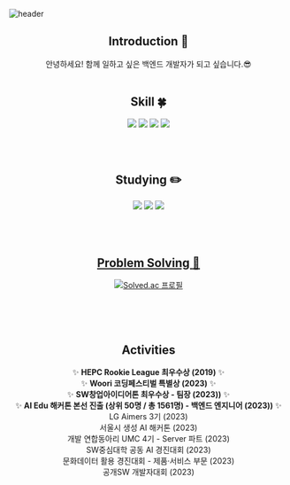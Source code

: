 <!--
**JJongmen/JJongmen** is a ✨ _special_ ✨ repository because its `README.md` (this file) appears on your GitHub profile.

Here are some ideas to get you started:

- 🔭 I’m currently working on ...
- 🌱 I’m currently learning ...
- 👯 I’m looking to collaborate on ...
- 🤔 I’m looking for help with ...
- 💬 Ask me about ...
- 📫 How to reach me: ...
- 😄 Pronouns: ...
- ⚡ Fun fact: ...
-->

<!-- 헤더 -->
![header](https://capsule-render.vercel.app/api?type=slice&color=auto&height=200&section=header&text=Hello&desc=I'm%20ParkJongYoon&fontSize=60&rotate=14&fontAlignY=25&fontAlign=75&descAlignY=43&descAlign=80&&animation=twinkling)

<div align=center>
<!--소개-->
  
  ## Introduction :raised_hands:
안녕하세요! 함께 일하고 싶은 백엔드 개발자가 되고 싶습니다.😎
<br/><br/>
 
 <!--기술스택-->
  ## Skill :four_leaf_clover:

  <img src="https://img.shields.io/badge/Java-007396?style=for-the-badge&logo=Java&logoColor=white">
  <img src="https://img.shields.io/badge/Python-3776AB?style=for-the-badge&logo=Python&logoColor=white">
  <img src="https://img.shields.io/badge/Spring-6DB33F?style=for-the-badge&logo=Spring&logoColor=white"/>
  <img src="https://img.shields.io/badge/MySQL-4479A1?style=for-the-badge&logo=MySQL&logoColor=white"/>

<br/><br/>
  
 <!--공부중 -->
 
  ## Studying :pencil2: 
  <img src="https://img.shields.io/badge/Kotlin-7F52FF?&style=for-the-badge&logo=kotlin&logoColor=white"/>
  <img src="https://img.shields.io/badge/Dart-0175C2?style=for-the-badge&logo=Dart&logoColor=white">
  <img src="https://img.shields.io/badge/Flutter-02569B?style=for-the-badge&logo=Flutter&logoColor=white">
  <br/>
 <!--언어 및 툴 --> <br/>

 <br/>
 <br/>
  
 <!--알고리즘 -->
 <a href="https://github.com/yoon828/Algorithm" > 
 
 ## Problem Solving :muscle: 
 </a>

[![Solved.ac 프로필](http://mazassumnida.wtf/api/v2/generate_badge?boj=pjy901)](https://solved.ac/pjy901)

<br/><br/><br/>

## Activities
:sparkles: **HEPC Rookie League 최우수상 (2019)** :sparkles: 
<br/>
:sparkles: **Woori 코딩페스티벌 특별상 (2023)** :sparkles: 
<br/>
:sparkles: **SW창업아이디어톤 최우수상 - 팀장 (2023))** :sparkles: 
<br/>
:sparkles: **AI Edu 해커톤 본선 진출 (상위 50명 / 총 1561명) - 백엔드 엔지니어 (2023))** :sparkles: 
<br/>
LG Aimers 3기 (2023)
<br/>
서울시 생성 AI 해커톤 (2023)
<br/>
개발 연합동아리 UMC 4기 - Server 파트 (2023)
<br/>
SW중심대학 공동 AI 경진대회 (2023)
<br/>
문화데이터 활용 경진대회 - 제품·서비스 부문 (2023)
<br/>
공개SW 개발자대회 (2023)
